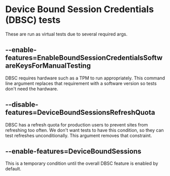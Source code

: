 # Device Bound Session Credentials (DBSC) tests

These are run as virtual tests due to several required args.

## --enable-features=EnableBoundSessionCredentialsSoftwareKeysForManualTesting

DBSC requires hardware such as a TPM to run appropriately. This command line
argument replaces that requirement with a software version so tests don't need
the hardware.

## --disable-features=DeviceBoundSessionsRefreshQuota

DBSC has a refresh quota for production users to prevent sites from refreshing
too often. We don't want tests to have this condition, so they can test
refreshes unconditionally. This argument removes that constraint.

## --enable-features=DeviceBoundSessions

This is a temporary condition until the overall DBSC feature is enabled by
default.